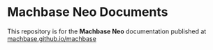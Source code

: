 # Machbase Neo Documents

This repository is for the **Machbase Neo** documentation published at [machbase.github.io/machbase](https://machbase.github.io/machbase)
